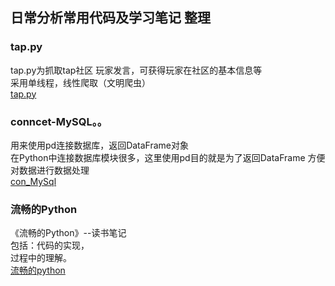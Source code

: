 ## 日常分析常用代码及学习笔记 整理 

### tap.py
tap.py为抓取tap社区 玩家发言，可获得玩家在社区的基本信息等<br>采用单线程，线性爬取（文明爬虫）<br>[tap.py](./tap.py)

### conncet-MySQL。。
用来使用pd连接数据库，返回DataFrame对象
<br>在Python中连接数据库模块很多，这里使用pd目的就是为了返回DataFrame 方便对数据进行数据处理<br>[con_MySql](./connect-MySQL-use-pandas.py)



### 流畅的Python
《流畅的Python》--读书笔记
<br>包括：代码的实现，
      <br>过程中的理解。<br>[流畅的python](./流畅的python)
 
  

